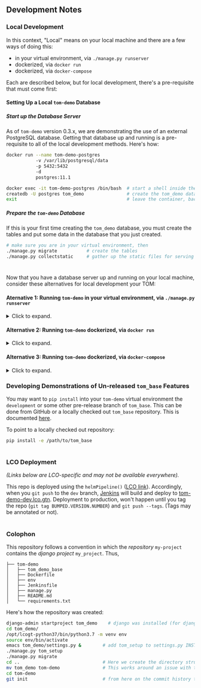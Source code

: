 ## Development Notes

### Local Development
In this context, "Local" means on your local machine and there are a few ways of doing this:
 - in your virtual environment, via `./manage.py runserver`
 - dockerized, via `docker run`
 - dockerized, via `docker-compose`

Each are described below, but for local development, there's a pre-requisite that must come first:

#### Setting Up a Local `tom-demo` Database
##### Start up the Database Server 
As of `tom-demo` version 0.3.x, we are demonstrating the use of an external PostgreSQL database.
Getting that database up and running is a pre-requisite to all of the local development methods. Here's how:
```bash
docker run --name tom-demo-postgres
           -v /var/lib/postgresql/data
           -p 5432:5432
           -d
           postgres:11.1

docker exec -it tom-demo-postgres /bin/bash  # start a shell inside the postgres container
createdb -U postgres tom_demo                # create the tom_demo database
exit                                         # leave the container, back to your shell
```

##### Prepare the `tom-demo` Database
If this is your first time creating the `tom_demo` database, you must create the tables and put
some data in the database that you just created.
```bash
# make sure you are in your virtual environment, then
./manage.py migrate           # create the tables
./manage.py collectstatic     # gather up the static files for serving
```
#
Now that you have a database server up and running on your local machine, consider these alternatives for local development your TOM:

#### Aternative 1: Running `tom-demo` in your virtual environment, via `./manage.py runserver`
<details>
<summary>Click to expand.</summary>

```bash
./manage.py runserver &
# see the output "Starting development server at <URL>" for where to point your browser.
```
</details>

#### Alternative 2: Running `tom-demo` dockerized, via `docker run`
<details>
<summary>Click to expand.</summary>

```bash
docker build -t tom-demo .                     # build a docker image of your current sandbox
docker run --network="host" tom-demo &
# point your browser at localhost 
```
The switch `--network="host"` tells your TOMs docker container to use the host machines network. This
allows your TOM to look for a postgresql database at `127.0.0.1:5432` which is where you set it up above.
If you don't specify `--network="host"`, then the `tom-demo` container expects the database to be running
_in the `tom-demo` container_ at `127.0.0.1:5432` (and there's no database running there). 

_NOTE: the `--network="hosts"` method is not secure and should never be used outside your development environment._ 
</details>

#### Alternative 3: Running `tom-demo` dockerized, via `docker-compose`
<details>
<summary>Click to expand.</summary>
# TODO...
</details>


### Developing Demonstrations of Un-released `tom_base` Features
You may want to `pip install` into your `tom-demo` virtual environment the `development` or some other pre-release
branch of `tom_base`.
This can be done from GitHub or a locally checked out `tom_base` repository.
This is documented [here](https://pip.pypa.io/en/stable/reference/pip_install/#vcs-support).
 
To point to a locally checked out repository:
```bash
pip install -e /path/to/tom_base
```
#
### LCO Deployment
_(Links below are LCO-specific and may not be available everywhere)._

This repo is deployed using the `helmPipeline()` ([LCO link](https://github.com/LCOGT/jenkins-shared-libraries/blob/master/vars/helmPipeline.md)).
Accordingly, when you `git push` to the `dev` branch, [Jenkins](http://jenkins.lco.gtn/blue/organizations/jenkins/lcogt%2Ftom-demo/activity) will
build and deploy to [tom-demo-dev.lco.gtn](http://tom-demo-dev.lco.gtn). Deployment to production, won't happen
until you tag the repo (`git tag BUMPED.VERSION.NUMBER`) and `git push --tags`. (Tags may be annotated or not). 

#
### Colophon
This repository follows a convention in which the _repository_ `my-project`
contains the _django project_ `my_project`. Thus,
```
├── tom-demo
│   ├── tom_demo_base
│   ├── Dockerfile
│   ├── env
│   ├── Jenkinsfile
│   ├── manage.py
│   ├── README.md
│   └── requirements.txt
```
Here's how the repository was created:
```bash
django-admin startproject tom_demo    # django was installed (for django-admin) 
cd tom_demo/
/opt/lcogt-python37/bin/python3.7 -m venv env
source env/bin/activate
emacs tom_demo/settings.py &        # add tom_setup to settings.py INSTALLED_APPS
./manage.py tom_setup
./manage.py migrate
cd ..                               # Here we create the directory struture described above
mv tom_demo tom-demo                # This works around an issue with tom_setup that 
cd tom-demo
git init                            # from here on the commit history tells the story
```
